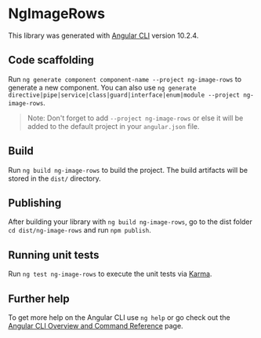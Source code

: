 # NgImageRows

This library was generated with [Angular CLI](https://github.com/angular/angular-cli) version 10.2.4.

## Code scaffolding

Run `ng generate component component-name --project ng-image-rows` to generate a new component. You can also use `ng generate directive|pipe|service|class|guard|interface|enum|module --project ng-image-rows`.
> Note: Don't forget to add `--project ng-image-rows` or else it will be added to the default project in your `angular.json` file. 

## Build

Run `ng build ng-image-rows` to build the project. The build artifacts will be stored in the `dist/` directory.

## Publishing

After building your library with `ng build ng-image-rows`, go to the dist folder `cd dist/ng-image-rows` and run `npm publish`.

## Running unit tests

Run `ng test ng-image-rows` to execute the unit tests via [Karma](https://karma-runner.github.io).

## Further help

To get more help on the Angular CLI use `ng help` or go check out the [Angular CLI Overview and Command Reference](https://angular.io/cli) page.
